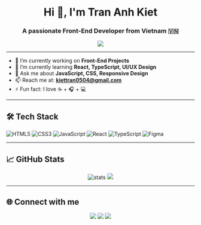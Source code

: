 <h1 align="center">Hi 👋, I'm Tran Anh Kiet</h1>
<h3 align="center">A passionate Front-End Developer from Vietnam 🇻🇳</h3>

<p align="center">
  <img src="https://readme-typing-svg.herokuapp.com?color=00ADB5&size=22&center=true&vCenter=true&width=500&lines=Welcome+to+my+GitHub!;I+love+building+cool+stuff;Let%E2%80%99s+code+something+great!" />
</p>

---

- 🔭 I’m currently working on **Front-End Projects**
- 🌱 I’m currently learning **React, TypeScript, UI/UX Design**
- 💬 Ask me about **JavaScript, CSS, Responsive Design**
- 📫 Reach me at: **kiettran0504@gmail.com**
- ⚡ Fun fact: I love ☕ + 🎧 + 💻

---

## 🛠️ Tech Stack

![HTML5](https://img.shields.io/badge/-HTML5-E34F26?logo=html5&logoColor=fff)
![CSS3](https://img.shields.io/badge/-CSS3-1572B6?logo=css3)
![JavaScript](https://img.shields.io/badge/-JavaScript-F7DF1E?logo=javascript&logoColor=black)
![React](https://img.shields.io/badge/-React-61DAFB?logo=react)
![TypeScript](https://img.shields.io/badge/-TypeScript-3178C6?logo=typescript&logoColor=white)
![Figma](https://img.shields.io/badge/-Figma-F24E1E?logo=figma&logoColor=white)

---

## 📈 GitHub Stats

<p align="center">
  <img src="https://github-readme-stats.vercel.app/api?username=trananhkiet0504&show_icons=true&theme=tokyonight" alt="stats" />
  <img src="https://github-readme-streak-stats.herokuapp.com/?user=trananhkiet0504&theme=tokyonight" />
</p>

---

## 🌐 Connect with me

<p align="center">
  <a href="https://www.facebook.com/trananhkiet2301/"><img src="https://img.shields.io/badge/-Facebook-1877F2?logo=facebook&logoColor=white" /></a>
  <a href="https://www.instagram.com/kiettr54/"><img src="https://img.shields.io/badge/-Instagram-E4405F?logo=instagram&logoColor=white" /></a>
  <a href="mailto:kiettran0504@gmail.com"><img src="https://img.shields.io/badge/-Gmail-D14836?logo=gmail&logoColor=white" /></a>
</p>
